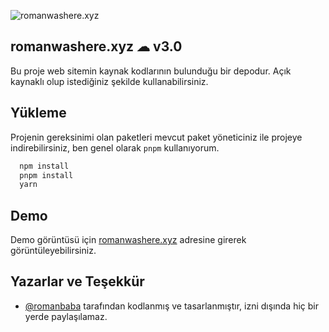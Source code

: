 
![romanwashere.xyz](https://cdn.discordapp.com/attachments/1140699500311236719/1179468189114048533/1_-bG_xAqurVd0T35ulOYu0Q_1.png?ex=679276d9&is=67912559&hm=0b798a2634ee07caf5fdb78193d18ad102a5131a5eb07423b063403c9269cd61&)
## romanwashere.xyz ☁ v3.0
Bu proje web sitemin kaynak kodlarının bulunduğu bir depodur. Açık kaynaklı olup istediğiniz şekilde kullanabilirsiniz.


  
## Yükleme 
Projenin gereksinimi olan paketleri mevcut paket yöneticiniz ile projeye indirebilirsiniz, ben genel olarak `pnpm` kullanıyorum.

```bash 
  npm install
  pnpm install
  yarn
```
    
## Demo
Demo görüntüsü için [romanwashere.xyz](https://romanbaba.now.sh/) adresine girerek görüntüleyebilirsiniz.

  
## Yazarlar ve Teşekkür

- [@romanbaba](https://www.github.com/romanbaba) tarafından kodlanmış ve tasarlanmıştır, izni dışında hiç bir yerde paylaşılamaz.

  
